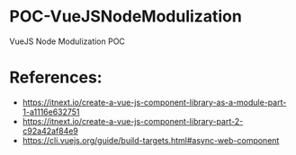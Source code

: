 # POC-VueJSNodeModulization
VueJS Node Modulization POC

#	References:
-	https://itnext.io/create-a-vue-js-component-library-as-a-module-part-1-a1116e632751
-	https://itnext.io/create-a-vue-js-component-library-part-2-c92a42af84e9
-	https://cli.vuejs.org/guide/build-targets.html#async-web-component
